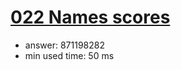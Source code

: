 [022 Names scores](http://projecteuler.net/problem=22)
========================

- answer: 871198282 
- min used time: 50 ms


